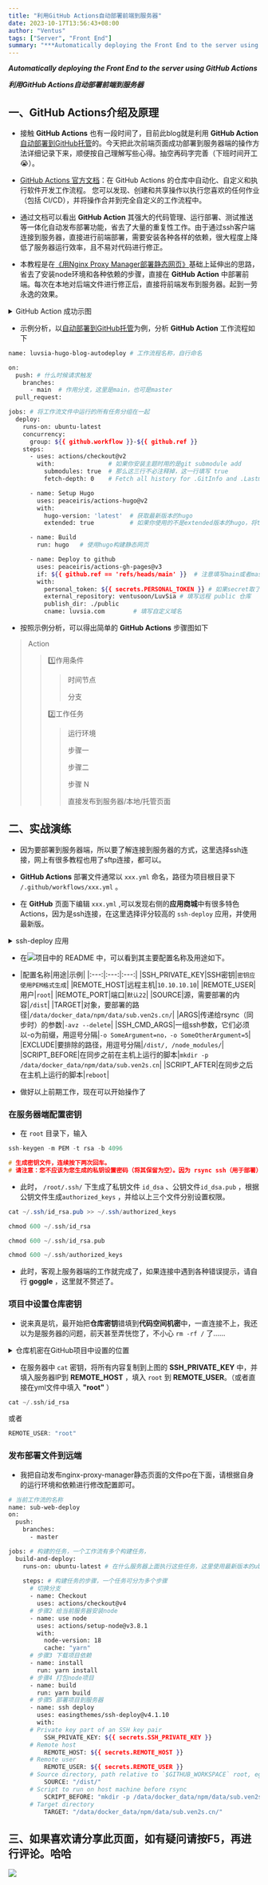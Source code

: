 ```yaml
---
title: "利用GitHub Actions自动部署前端到服务器"
date: 2023-10-17T13:56:43+08:00
author: "Ventus"
tags: ["Server", "Front End"]
summary: "***Automatically deploying the Front End to the server using GitHub Actions***"
---
```



***Automatically deploying the Front End to the server using GitHub Actions***

***利用GitHub Actions自动部署前端到服务器***

## 一、GitHub Actions介绍及原理

* 接触 **GitHub Actions** 也有一段时间了，目前此blog就是利用 **GitHub Action** [自动部署到GitHub托管](/post/hello-world/#自动部署到公开仓库)的。今天把此次前端页面成功部署到服务器端的操作方法详细记录下来，顺便按自己理解写些心得。抽空再码字完善（下班时间开工😭）。

* [GitHub Actions 官方文档](https://docs.github.com/zh/actions)：在 GitHub Actions 的仓库中自动化、自定义和执行软件开发工作流程。 您可以发现、创建和共享操作以执行您喜欢的任何作业（包括 CI/CD），并将操作合并到完全自定义的工作流程中。

* 通过文档可以看出 **GitHub Action** 其强大的代码管理、运行部署、测试推送等一体化自动发布部署功能，省去了大量的重复性工作。由于通过ssh客户端连接到服务器，直接进行前端部署，需要安装各种各样的依赖，很大程度上降低了服务器运行效率，且不易对代码进行修正。

* 本教程是在[《用Nginx Proxy Manager部署静态网页》](/post/nginx-proxy-manager/)基础上延伸出的思路，省去了安装node环境和各种依赖的步骤，直接在 **GitHub Action** 中部署前端。每次在本地对后端文件进行修正后，直接将前端发布到服务器。起到一劳永逸的效果。

<details>
<summary>
GitHub Action 成功示图
</summary>

![GitHub Action成功界面](/images/github-actions-deploy/1.png)

</details>

* 示例分析，以[自动部署到GitHub托管](/post/hello-world/#自动部署到公开仓库)为例，分析 **GitHub Action** 工作流程如下

```bash
name: luvsia-hugo-blog-autodeploy # 工作流程名称，自行命名

on:
  push: # 什么时候请求触发
    branches:
      - main  # 作用分支，这里是main，也可是master
  pull_request:

jobs: # 将工作流文件中运行的所有任务分组在一起
  deploy:
    runs-on: ubuntu-latest
    concurrency:
      group: ${{ github.workflow }}-${{ github.ref }}
    steps:
      - uses: actions/checkout@v2
        with:               # 如果你安装主题时用的是git submodule add
          submodules: true  # 那么这三行不必注释掉，这一行填写 true
          fetch-depth: 0    # Fetch all history for .GitInfo and .Lastmod

      - name: Setup Hugo
        uses: peaceiris/actions-hugo@v2
        with:
          hugo-version: 'latest'  # 获取最新版本的hugo
          extended: true          # 如果你使用的不是extended版本的hugo，将true改为false

      - name: Build
        run: hugo   # 使用hugo构建静态网页

      - name: Deploy to github
        uses: peaceiris/actions-gh-pages@v3
        if: ${{ github.ref == 'refs/heads/main' }}  # 注意填写main或者master
        with:
          personal_token: ${{ secrets.PERSONAL_TOKEN }} # 如果secret取了其他名称，将PERSONAL_TOKEN替换掉
          external_repository: ventusoon/LuvSia # 填写远程 public 仓库 
          publish_dir: ./public
          cname: luvsia.com        # 填写自定义域名
```

* 按照示例分析，可以得出简单的 **GitHub Actions** 步骤图如下

> Action
>> 1️⃣作用条件
>>> 时间节点
>>> 
>>> 分支
>>
>> 2️⃣工作任务
>>> 运行环境
>>> 
>>> 步骤一
>>> 
>>> 步骤二
>>> 
>>> 步骤 N
>>> 
>>> 直接发布到服务器/本地/托管页面

## 二、实战演练

* 因为要部署到服务器端，所以要了解连接到服务器的方式，这里选择ssh连接，网上有很多教程也用了sftp连接，都可以。

* **GitHub Actions** 部署文件通常以 `xxx.yml` 命名，路径为项目根目录下 `/.github/workflows/xxx.yml` 。

* 在 **GitHub** 页面下编辑 `xxx.yml` ,可以发现右侧的**应用商城**中有很多特色Actions，因为是ssh连接，在这里选择评分较高的 `ssh-deploy` 应用，并使用最新版。

<details>
<summary>
ssh-deploy 应用
</summary>

![ssh-deploy](/images/github-actions-deploy/2.png)

</details>

* 在[![](https://img.shields.io/badge/GitHubAction-easingthemes/ssh--deploy-cyan?logo=github)](https://github.com/easingthemes/ssh-deploy)项目中的 README 中，可以看到其主要配置名称及用途如下。

* |配置名称|用途|示例|
|:---:|:---:|:---:|
|SSH_PRIVATE_KEY|SSH密钥|`密钥应使用PEM格式生成`|
|REMOTE_HOST|远程主机|`10.10.10.10`|
|REMOTE_USER|用户|`root`|
|REMOTE_PORT|端口|`默认22`|
|SOURCE|源，需要部署的内容|`/dist`|
|TARGET|对象，要部署的路径|`/data/docker_data/npm/data/sub.ven2s.cn/`|
|ARGS|传递给rsync（同步时）的参数|`-avz --delete`|
|SSH_CMD_ARGS|一组ssh参数，它们必须以-o为前缀，用逗号分隔|`-o SomeArgument=no，-o SomeOtherArgument=5`|
|EXCLUDE|要排除的路径，用逗号分隔|`/dist/, /node_modules/`|
|SCRIPT_BEFORE|在同步之前在主机上运行的脚本|`mkdir -p /data/docker_data/npm/data/sub.ven2s.cn`|
|SCRIPT_AFTER|在同步之后在主机上运行的脚本|`reboot`|

* 做好以上前期工作，现在可以开始操作了

### 在服务器端配置密钥

* 在 `root` 目录下，输入

```c
ssh-keygen -m PEM -t rsa -b 4096

# 生成密钥文件，连续按下两次回车。
# 请注意：您不应该为您生成的私钥设置密码（将其保留为空）。因为 rsync ssh（用于部署）不支持将私钥密码作为命令行参数输入。
```

* 此时， `/root/.ssh/` 下生成了私钥文件 `id_dsa` 、公钥文件`id_dsa.pub` ，根据公钥文件生成`authorized_keys` ，并给以上三个文件分别设置权限。

```java
cat ~/.ssh/id_rsa.pub >> ~/.ssh/authorized_keys
```

```c
chmod 600 ~/.ssh/id_rsa
```

```c
chmod 600 ~/.ssh/id_rsa.pub
```

```c
chmod 600 ~/.ssh/authorized_keys
```

* 此时，客观上服务器端的工作就完成了，如果连接中遇到各种错误提示，请自行 **goggle** ，这里就不赘述了。

### 项目中设置仓库密钥

* 说来真是坑，最开始把**仓库密钥**错填到**代码空间机密**中，一直连接不上，我还以为是服务器的问题，前天甚至弄恍惚了，不小心 `rm -rf /` 了......

<details>
<summary>
仓库机密在GitHub项目中设置的位置
</summary>

![](/images/github-actions-deploy/3.png)

</details>

* 在服务器中 `cat` 密钥，将所有内容复制到上图的 **SSH_PRIVATE_KEY** 中，并填入服务器IP到 **REMOTE_HOST** ，填入 `root` 到 **REMOTE_USER**。（或者直接在yml文件中填入 **"root"** ）

```c
cat ~/.ssh/id_rsa
```

或者

```c
REMOTE_USER: "root"
```

### 发布部署文件到远端

* 我把自动发布nginx-proxy-manager静态页面的文件po在下面，请根据自身的运行环境和依赖进行修改配置即可。

```bash
# 当前工作流的名称
name: sub-web-deploy
on:
  push:
    branches:
      - master

jobs: # 构建的任务，一个工作流有多个构建任务，
  build-and-deploy:
    runs-on: ubuntu-latest # 在什么服务器上面执行这些任务，这里使用最新版本的ubuntu
    
    steps: # 构建任务的步骤，一个任务可分为多个步骤
      # 切换分支
      - name: Checkout
        uses: actions/checkout@v4
      # 步骤2 给当前服务器安装node
      - name: use node
        uses: actions/setup-node@v3.8.1
        with:
          node-version: 18
          cache: "yarn"
      # 步骤3 下载项目依赖    
      - name: install
        run: yarn install
      # 步骤4 打包node项目
      - name: build
        run: yarn build
      # 步骤5 部署项目到服务器
      - name: ssh deploy
        uses: easingthemes/ssh-deploy@v4.1.10
        with:
      # Private key part of an SSH key pair
          SSH_PRIVATE_KEY: ${{ secrets.SSH_PRIVATE_KEY }}
      # Remote host
          REMOTE_HOST: ${{ secrets.REMOTE_HOST }}
      # Remote user
          REMOTE_USER: ${{ secrets.REMOTE_USER }}
      # Source directory, path relative to `$GITHUB_WORKSPACE` root, eg: `dist/`
          SOURCE: "/dist/"
      # Script to run on host machine before rsync
          SCRIPT_BEFORE: "mkdir -p /data/docker_data/npm/data/sub.ven2s.cn"
      # Target directory
          TARGET: "/data/docker_data/npm/data/sub.ven2s.cn/"
```

## 三、如果喜欢请分享此页面，如有疑问请按F5，再进行评论。哈哈

![](/images/github-actions-deploy/4.png)